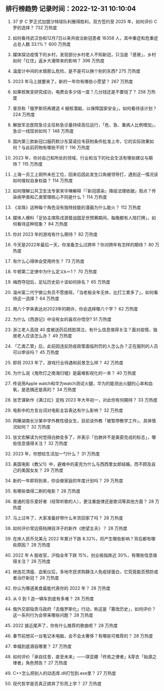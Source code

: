 
## 排行榜趋势 记录时间：2022-12-31 10:10:04
  
  1. 37 岁 C 罗正式加盟沙特球队利雅得胜利，双方签约至 2025 年，如何评价 C 罗的选择？ 732 万热度
    
  2. 如何看待武汉协和12月7日以来共收治新冠患者 16358 人，其中重症和危重症占总人数 33.1%？ 600 万热度
    
  3. 媒体探访疫情下的乡村，发现部分乡村老人不知新冠，只当是「感冒」，乡村如何「扛住」返乡大潮带来的影响？ 396 万热度
    
  4. 温度计中间的水银那么危险，是不是可以换个别的东西? 275 万热度
    
  5. 2023 年马上就要来了，新的一年你有哪些小愿望？ 267 万热度
    
  6. 如果核聚变研究成功，电费会多少钱一度？几分钱还是不要钱了？ 258 万热度
    
  7. 普京称「俄罗斯将再建造 4 艘核潜艇，以保障国家安全」，如何看待该计划？ 224 万热度
    
  8. 解放军总医院急诊主任称急诊量持续高位运行，「危、急、重病人比例增加」，急诊一线现状如何？ 148 万热度
    
  9. 国内第三款新冠口服药默沙东莫诺拉韦获附条件批准上市，它的实际效果如何？与此前药物有哪些不同？ 116 万热度
    
  10. 2023 年，你对自己和所处的领域、行业和当下的社会生活有哪些建议与期待？ 115 万热度
    
  11. 上海一员工上厕所未在工位，回来后因此发生口角被领导打，遇到这一情况该如何维权自身权益？ 114 万热度
    
  12. 如何理解公共卫生法专家宋华琳解释「『新冠感染』降级法理依据」观点？传染病甲类和乙类管理核心不同是什么？ 114 万热度
    
  13. 《龙珠》这种每个角色没有独特技能的漫画为什么能火？ 112 万热度
    
  14. 媒体人爆料「足协主席陈戌源督战国足世预赛期间，每晚都有人陪打牌」，如何看待这种现象？ 84 万热度
    
  15. 你对 2023 年的游戏有什么期待？ 82 万热度
    
  16. 今天是2022年最后一天，你准备怎么过跨年？你对跨年有怎样的期待？ 80 万热度
    
  17. 有什么心得体会受用终生？ 73 万热度
    
  18. 牛顿第二定律中为什么定义k＝1？ 70 万热度
    
  19. 梅西夺冠后，足坛历史前十该如何排名？ 65 万热度
    
  20. 温州富二代宁做公务员不愿接班，「当老板全年无休，比打工累多了」，如何看待这一选择？ 64 万热度
    
  21. 用八个字来表达对2023年的期许，你会选择哪八个字？ 62 万热度
    
  22. 为什么《西游记》中没有女的喜欢孙悟空? 51 万热度
    
  23. 浙江老人高烧 40 度被送药后捂脸哭泣，有什么信息值得关注？面对疫情，独居老人应该怎么办？ 49 万热度
    
  24. 「乙类乙管」后，此前因违反防疫政策面临刑罚的人怎么办？正在服刑的人员可以申诉吗？ 45 万热度
    
  25. 即将 2023 年了，游戏行业待遇和前景怎么样？ 42 万热度
    
  26. 为什么说《鬼吹灯之南海归墟》是最难影视化的一本？ 40 万热度
    
  27. 传说用Apple watch和华为watch测试火腿，华为的能测出火腿的心率和血氧，是恶搞还是真的？ 34 万热度
    
  28. 张艺谋新作《满江红》定档 2023 年大年初一，对此你有何期待？ 33 万热度
    
  29. 电影中的方言台词对电影主旨表达有什么影响？ 32 万热度
    
  30. 网曝湖南长沙某中学外教性侵女生，目前该外教「被暂停教学工作」，具体情况如何？ 32 万热度
    
  31. 张文宏解读为何觉得白肺变多了，并表示「白肺并不是奥密克戎的标志」，哪些信息值得关注？ 32 万热度
    
  32. 2023 年，你想给生活加一勺什么？ 31 万热度
    
  33. 美国电影《教父1》中，避难中的麦克为什么与西西里女郎结婚，而不顾及自己的美国女友？ 29 万热度
    
  34. 新的一年即将到来，你会做家庭的年度计划吗？ 29 万热度
    
  35. 有哪些值得二刷的电影？ 28 万热度
    
  36. 普通的音乐爱好者（经常听歌的人），更注重旋律还是歌词等其他方面？ 28 万热度
    
  37. 马上过年了，大家准备好带什么年货回家了吗？ 28 万热度
    
  38. 如何评价常远搭档辣目洋子的新作《绝望主夫》？ 28 万热度
    
  39. 在岸人民币兑美元 2022 年累计下跌 8.32%，将产生哪些影响？背后都有哪些原因？ 28 万热度
    
  40. 2022 年 A 股收官，沪指全年下跌 15%，创业板指跌近 30%，有哪些信息值得关注？ 28 万热度
    
  41. 继连花清瘟、血氧仪后，多地市民求购静注人免疫球蛋白，它究竟能否预防或者治疗新冠？ 28 万热度
    
  42. 你认为哪道美食最能代表你的 2022 年？ 28 万热度
    
  43. 从 0 到 1 造一辆车到底有多难？ 28 万热度
    
  44. 俄外交部指责乌政府「去俄罗斯化」行动，称这是「篡改历史」，如何评价？这一系列行为会带来哪些问题？ 28 万热度
    
  45. 2022 接近尾声了，你有什么推荐的歌曲呢？ 28 万热度
    
  46. 春节前想买一台笔记本电脑，会不会太奢侈？有哪些可推荐的？ 28 万热度
    
  47. 幸福到底源自哪里？ 27 万热度
    
  48. 如何评价「承自往昔，直至未来」——琪亚娜「终焉之律者」&芽衣「始源之律者」角色预告？ 27 万热度
    
  49. C++怎么把别人的动态库.dll打包到.exe里？ 27 万热度
    
  50. 现代哲学是否真正摈弃了形而上学？ 27 万热度
    